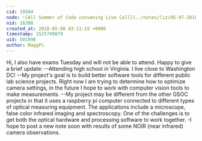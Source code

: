 ```yaml
---
cid: 19584
node: ![All Summer of Code convening Live Call](../notes/liz/05-07-2018/all-summer-of-code-convening-live-call)
nid: 16308
created_at: 2018-05-08 03:11:19 +0000
timestamp: 1525749079
uid: 501996
author: MaggPi
---
```



Hi, I also have  exams Tuesday and will not be able to attend.   Happy to give a brief update:
--Attending high school in Virginia.   I live close to Washington DC!
--My project's goal is to build better software tools for different public lab science projects.   Right now I am trying to determine how to optimize camera settings, in the future I hope to work with computer vision tools to make measurements.
--My project may be different from the other GSOC projects in that it uses a raspberry pi computer connected to different types of optical measuring equipment.   The applications include a microscope, false color infrared imaging and spectroscopy.  One of the challenges is to get both the optical hardware and processing software to work together. 
-I hope to post  a new note soon with results of some NOIR (near infrared) camera observations.  
